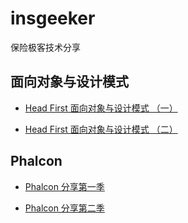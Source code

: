 # insgeeker
保险极客技术分享

## 面向对象与设计模式

* [Head First 面向对象与设计模式 （一）](https://github.com/cw1490/insgeeker/blob/master/%E9%9D%A2%E5%90%91%E5%AF%B9%E8%B1%A1%E4%B8%8E%E8%AE%BE%E8%AE%A1%E6%A8%A1%E5%BC%8F/Head%20First%20%E9%9D%A2%E5%90%91%E5%AF%B9%E8%B1%A1%E4%B8%8E%E8%AE%BE%E8%AE%A1%E6%A8%A1%E5%BC%8F%20%EF%BC%88%E4%B8%80%EF%BC%89.md)

* [Head First 面向对象与设计模式 （二）](https://github.com/cw1490/insgeeker/blob/master/%E9%9D%A2%E5%90%91%E5%AF%B9%E8%B1%A1%E4%B8%8E%E8%AE%BE%E8%AE%A1%E6%A8%A1%E5%BC%8F/Head%20First%20%E9%9D%A2%E5%90%91%E5%AF%B9%E8%B1%A1%E4%B8%8E%E8%AE%BE%E8%AE%A1%E6%A8%A1%E5%BC%8F%20%EF%BC%88%E4%BA%8C%EF%BC%89.md)

## Phalcon

* [Phalcon 分享第一季](https://github.com/cw1490/insgeeker/blob/master/Phalcon/Phalcon%20%E5%88%86%E4%BA%AB%E7%AC%AC%E4%B8%80%E5%AD%A3.md)

* [Phalcon 分享第二季](https://github.com/cw1490/insgeeker/blob/master/Phalcon/Phalcon%20%E5%88%86%E4%BA%AB%E7%AC%AC%E4%BA%8C%E5%AD%A3.md)